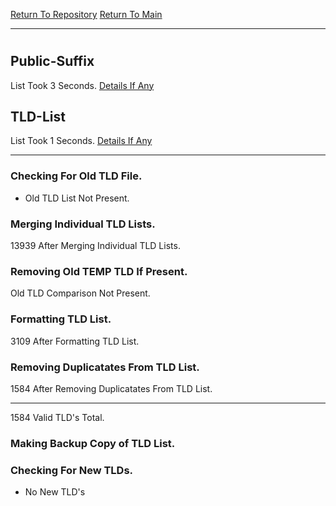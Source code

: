 [Return To Repository](https://github.com/deathbybandaid/piholeparser/)
[Return To Main](https://github.com/deathbybandaid/piholeparser/blob/master/RecentRunLogs/Mainlog.md)
____________________________________
# 
## Public-Suffix
List Took 3 Seconds.
[Details If Any](https://github.com/deathbybandaid/piholeparser/blob/master/RecentRunLogs/TopLevelScripts/15-Processing-Top-Level-Domains/Public-Suffix.md)

## TLD-List
List Took 1 Seconds.
[Details If Any](https://github.com/deathbybandaid/piholeparser/blob/master/RecentRunLogs/TopLevelScripts/15-Processing-Top-Level-Domains/TLD-List.md)

____________________________________
### Checking For Old TLD File.
* Old TLD List Not Present.
### Merging Individual TLD Lists.
13939 After Merging Individual TLD Lists.
### Removing Old TEMP TLD If Present.
Old TLD Comparison Not Present.
### Formatting TLD List.
3109 After Formatting TLD List.
### Removing Duplicatates From TLD List.
1584 After Removing Duplicatates From TLD List.
____________________________________
1584 Valid TLD's Total.
### Making Backup Copy of TLD List.
### Checking For New TLDs.
* No New TLD's
